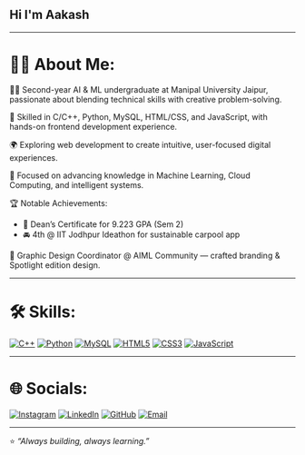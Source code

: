 ## Hi I'm Aakash 

---

# **👨‍💻 About Me:**


👨‍🎓 Second-year AI & ML undergraduate at Manipal University Jaipur, passionate about blending technical skills with creative problem-solving.

💼 Skilled in C/C++, Python, MySQL, HTML/CSS, and JavaScript, with hands-on frontend development experience.

🌍 Exploring web development to create intuitive, user-focused digital experiences.

🧠 Focused on advancing knowledge in Machine Learning, Cloud Computing, and intelligent systems.


🏆 Notable Achievements:  
- 🥇 Dean’s Certificate for 9.223 GPA (Sem 2)  
- 🚘 4th @ IIT Jodhpur Ideathon for sustainable carpool app

🎨 Graphic Design Coordinator @ AIML Community — crafted branding & Spotlight edition design.


---

# **🛠️ Skills:**

[![C++](https://img.shields.io/badge/C++-00599C?style=for-the-badge&logo=c%2B%2B&logoColor=white&borderRadius=10)](https://isocpp.org/) [![Python](https://img.shields.io/badge/Python-3776AB?style=for-the-badge&logo=python&logoColor=white&borderRadius=10)](https://python.org/) [![MySQL](https://img.shields.io/badge/MySQL-4479A1?style=for-the-badge&logo=mysql&logoColor=white&borderRadius=10)](https://mysql.com/) [![HTML5](https://img.shields.io/badge/HTML5-E34F26?style=for-the-badge&logo=html5&logoColor=white&borderRadius=10)](https://developer.mozilla.org/en-US/docs/Web/HTML) [![CSS3](https://img.shields.io/badge/CSS3-1572B6?style=for-the-badge&logo=css3&logoColor=white&borderRadius=10)](https://developer.mozilla.org/en-US/docs/Web/CSS) [![JavaScript](https://img.shields.io/badge/JavaScript-F7DF1E?style=for-the-badge&logo=javascript&logoColor=black&borderRadius=10)](https://developer.mozilla.org/en-US/docs/Web/JavaScript)

---

# **🌐 Socials:**

[![Instagram](https://img.shields.io/badge/Instagram-E4405F?style=for-the-badge&logo=instagram&logoColor=white&borderRadius=10)](https://instagram.com/Aakashh_780) [![LinkedIn](https://img.shields.io/badge/LinkedIn-0077B5?style=for-the-badge&logo=linkedin&logoColor=white&borderRadius=10)](https://linkedin.com/in/aakash-srivastava) [![GitHub](https://img.shields.io/badge/GitHub-181717?style=for-the-badge&logo=github&logoColor=white&borderRadius=10)](https://github.com/Aakash-780) [![Email](https://img.shields.io/badge/Gmail-D14836?style=for-the-badge&logo=gmail&logoColor=white&borderRadius=10)](mailto:aakashsrivastava2004@gmail.com)

---

⭐ *“Always building, always learning.”*
